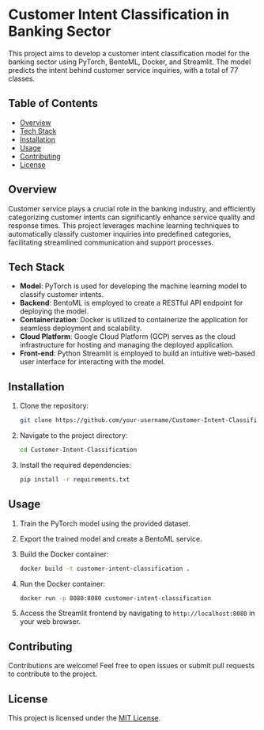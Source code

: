 # Customer Intent Classification in Banking Sector

This project aims to develop a customer intent classification model for the banking sector using PyTorch, BentoML, Docker, and Streamlit. The model predicts the intent behind customer service inquiries, with a total of 77 classes.

## Table of Contents
- [Overview](#overview)
- [Tech Stack](#tech-stack)
- [Installation](#installation)
- [Usage](#usage)
- [Contributing](#contributing)
- [License](#license)

## Overview

Customer service plays a crucial role in the banking industry, and efficiently categorizing customer intents can significantly enhance service quality and response times. This project leverages machine learning techniques to automatically classify customer inquiries into predefined categories, facilitating streamlined communication and support processes.

## Tech Stack

- **Model**: PyTorch is used for developing the machine learning model to classify customer intents.
- **Backend**: BentoML is employed to create a RESTful API endpoint for deploying the model.
- **Containerization**: Docker is utilized to containerize the application for seamless deployment and scalability.
- **Cloud Platform**: Google Cloud Platform (GCP) serves as the cloud infrastructure for hosting and managing the deployed application.
- **Front-end**: Python Streamlit is employed to build an intuitive web-based user interface for interacting with the model.

## Installation

1. Clone the repository:

    ```bash
    git clone https://github.com/your-username/Customer-Intent-Classification.git
    ```

2. Navigate to the project directory:

    ```bash
    cd Customer-Intent-Classification
    ```

3. Install the required dependencies:

    ```bash
    pip install -r requirements.txt
    ```

## Usage

1. Train the PyTorch model using the provided dataset.
2. Export the trained model and create a BentoML service.
3. Build the Docker container:

    ```bash
    docker build -t customer-intent-classification .
    ```

4. Run the Docker container:

    ```bash
    docker run -p 8080:8080 customer-intent-classification
    ```

5. Access the Streamlit frontend by navigating to `http://localhost:8080` in your web browser.

## Contributing

Contributions are welcome! Feel free to open issues or submit pull requests to contribute to the project.

## License

This project is licensed under the [MIT License](LICENSE).
